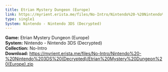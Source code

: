```yaml
---
title: Etrian Mystery Dungeon (Europe)
link: https://myrient.erista.me/files/No-Intro/Nintendo%20-%20Nintendo%203DS%20(Decrypted)/Etrian%20Mystery%20Dungeon%20(Europe).zip
type: single1
System: Nintendo - Nintendo 3DS (Decrypted)
---
```

<b>Game:</b> Etrian Mystery Dungeon (Europe)<br>
<b>System:</b> Nintendo - Nintendo 3DS (Decrypted)<br>
<b>Collection:</b> No-Intro<br>
<b>Download:</b> https://myrient.erista.me/files/No-Intro/Nintendo%20-%20Nintendo%203DS%20(Decrypted)/Etrian%20Mystery%20Dungeon%20(Europe).zip